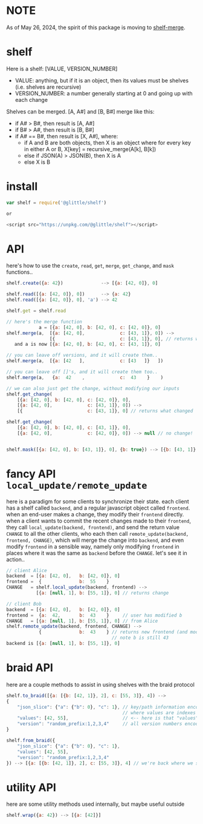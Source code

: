 # NOTE

As of May 26, 2024, the spirit of this package is moving to [shelf-merge](https://www.npmjs.com/package/shelf-merge).

# shelf

Here is a shelf: [VALUE, VERSION_NUMBER]
* VALUE: anything, but if it is an object, then its values must be shelves (i.e. shelves are recursive)
* VERSION_NUMBER: a number generally starting at 0 and going up with each change

Shelves can be merged. [A, A#] and [B, B#] merge like this:
* if A# > B#, then result is [A, A#]
* if B# > A#, then result is [B, B#]
* if A# == B#, then result is [X, A#], where:
    * if A and B are both objects, then X is an object where for every key in either A or B, X[key] = recursive_merge(A[k], B[k])
    * else if JSON(A) > JSON(B), then X is A
    * else X is B

# install

``` js
var shelf = require('@glittle/shelf')

or

<script src="https://unpkg.com/@glittle/shelf"></script>
```

# API

here's how to use the `create`, `read`, `get`, `merge`, `get_change`, and `mask` functions..

``` js
shelf.create({a: 42})              --> [{a: [42, 0]}, 0]

shelf.read([{a: [42, 0]}, 0])      --> {a: 42}
shelf.read([{a: [42, 0]}, 0], 'a') --> 42

shelf.get = shelf.read

// here's the merge function
            a = [{a: [42, 0], b: [42, 0], c: [42, 0]}, 0]
shelf.merge(a,  [{a: [42, 0],             c: [43, 1]}, 0]) --> 
                [{                        c: [43, 1]}, 0], // returns what changed
   and a is now [{a: [42, 0], b: [42, 0], c: [43, 1]}, 0]

// you can leave off versions, and it will create them..
shelf.merge(a,  [{a: [42   ],             c: [43   ]}   ])

// you can leave off []'s, and it will create them too..
shelf.merge(a,   {a:  42    ,             c:  43    }    )

// we can also just get the change, without modifying our inputs
shelf.get_change(
    [{a: [42, 0], b: [42, 0], c: [42, 0]}, 0],
    [{a: [42, 0],             c: [43, 1]}, 0]) -->
    [{                        c: [43, 1]}, 0] // returns what changed

shelf.get_change(
    [{a: [42, 0], b: [42, 0], c: [43, 1]}, 0],
    [{a: [42, 0],             c: [42, 0]}, 0]) --> null // no change!


shelf.mask([{a: [42, 0], b: [43, 1]}, 0], {b: true}) --> [{b: [43, 1]}, 0]
```

# fancy API `local_update/remote_update`

here is a paradigm for some clients to synchronize their state.
each client has a shelf called `backend`,
and a regular javascript object called `frontend`.
when an end-user makes a change, they modify their `frontend` directly.
when a client wants to commit the recent changes made to their `frontend`,
they call `local_update(backend, frontend)`,
and send the return value `CHANGE` to all the other clients,
who each then call `remote_update(backend, frontend, CHANGE)`,
which will merge the change into `backend`,
and even modify `frontend` in a sensible way,
namely only modifying `frontend` in places where it was the same as `backend` before the `CHANGE`.
let's see it in action..

``` js
// client Alice
backend  = [{a: [42, 0],   b: [42, 0]}, 0] 
frontend =  {              b:  55    }
CHANGE   = shelf.local_update(backend, frontend) -->
           [{a: [null, 1], b: [55, 1]}, 0] // returns change

// client Bob
backend  = [{a: [42, 0],   b: [42, 0]}, 0] 
frontend =  {a:  42,       b:  43    }     // user has modified b
CHANGE   = [{a: [null, 1], b: [55, 1]}, 0] // from Alice
shelf.remote_update(backend, frontend, CHANGE) -->
            {              b:  43    } // returns new frontend (and modifies it)
                                       // note b is still 43
backend is [{a: [null, 1], b: [55, 1]}, 0]
```

# braid API

here are a couple methods to assist in using shelves with the braid protocol

``` js
shelf.to_braid([{a: [{b: [42, 1]}, 2], c: [55, 3]}, 4]) -->
{
    "json_slice": {"a": {"b": 0}, "c": 1}, // key/path information encoded here,
                                           // where values are indexes into "values" array;
    "values": [42, 55],                    // <-- here is that "values" array;
    "version": "random_prefix:1,2,3,4"     // all version numbers encoded here
}

shelf.from_braid({
    "json_slice": {"a": {"b": 0}, "c": 1}, 
    "values": [42, 55],
    "version": "random_prefix:1,2,3,4"
}) --> [{a: [{b: [42, 1]}, 2], c: [55, 3]}, 4] // we're back where we started!
```

# utility API

here are some utility methods used internally, but maybe useful outside

``` js
shelf.wrap({a: 42}) --> [{a: [42]}]
```

